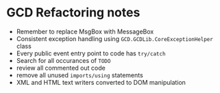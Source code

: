 # GCD Refactoring notes

* Remember to replace MsgBox with MessageBox
* Consistent exception handling using `GCD.GCDLib.CoreExceptionHelper` class
* Every public event entry point to code has `try/catch`
* Search for all occurances of `TODO`
* review all commented out code
* remove all unused `imports/using` statements
* XML and HTML text writers converted to DOM manipulation